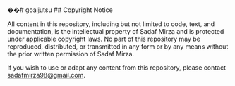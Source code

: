 ��#   g o a l j u t s u 
 
 ## Copyright Notice

All content in this repository, including but not limited to code, text, and documentation, is the intellectual property of Sadaf Mirza and is protected under applicable copyright laws. No part of this repository may be reproduced, distributed, or transmitted in any form or by any means without the prior written permission of Sadaf Mirza.

If you wish to use or adapt any content from this repository, please contact sadafmirza98@gmail.com.
